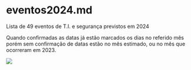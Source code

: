# eventos2024.md
Lista de 49 eventos de T.I. e segurança previstos em 2024

Quando confirmadas as datas já estão marcados os dias no referido mês porém sem confirmação de datas estão no mês estimado, ou no mês que ocorreram em 2023. 

[![](https://mermaid.ink/img/pako:eNqVVtFu6kYQ_ZWVn5MUG0gAVZXAQKAKiYXTXLXiZWMPZBt7F63X3ECUf-lVHyL19fYP_GOd9e4CUamU8mCx3pmdM3POzPrVS0QKXs9TLIeMcVhwgj_FVAaEtLpktAGuREFSIPcX0wsCJIZVKSmv3imBnASNoEWMk3n-TDnpkSGjBfEDQonfIj8-yp9I_JQLkQhuVr_EfWM-ho0xJ41Lazgd1ofqdyklU65AclA2rvGaUemCBD4GCZrGl_RlWjIuyJBuzZsh24As0C5hKU2hsMGcw_1dHAq-NIuQ5mvG0facxNH-_EvMObiy5sOQxGWeM1Xjytiq-osneF5fKrZk-C8jcfWnIBEtM-FiWeehSMocq0nGEiAV-QmQ4THIQntS0vQtumgQDy4PSMsCo0i1JQNJC5YxW5r-4740fgeh-93PQ59DwpaA6Ucj4sA3jPuEyvQrlfAp8OObaSxuTm87AplD2UKQbWM7iJk-IEYJjVFiCSsSoaWyT6ihE7L1uFsugRd4euhE1c8gp_yJWuiY_vGpD-zFrB-Yqr5LNDgno3hf6i6WuhH80DhV4WvBqm-FFTIuKK-9r-_QO5TbtRJzugFcuAS0en6N72PbEiU_JEuJjTB6WYsYkpPNoskaZwJB8ur7WmSs1mTojsucU_fIB_Ux90-hd1omftPt_l7qyKZokia41ueP0G4uaKr3rJhWYo8PQ7WcFpLne_HVVh3ZUpTMGT5Sgat1mSC552R2bcM20dNRkaHrhKpjUjs6B8vpEJaazf0u8V3vwCPWohad1aXFMnjZZ6KBiH3zxpAzXn2TTOjZFUmhoHrXrVn9gSu2oWYgoKAoOg1pis8IikJQVhyYvEGAD7DCp8Gkh0UmisJE_EjRuSMoxml1xHfnBCe3QuLxCszWcd8devfQfPdPgBXYQCbW2Es1CJDAEziaVHoQmjKIpfp0pxrtt8lhSk3j0E6Ug0xJCHoKa9QIuY44YzytcRkJ47sZfUaTLwDPpgp3pfog0_aJMvRzuqv-xm4KzOaMclpqCvuzPTg9xAI7xMLtI8bAkKVkWtlmnpm0j8fuDVV4C3zRVTBEiZ0W53RV0updaz2ao9XRSDSp_9dcNEqzYxa9h2OT4q1wl1fTMnVbZtlg63iNabZBYUl0GfT_d8AIqy30UFtJTfRcz6rRszCVs727QmLwysKdzoXT2RPTd7ft4CHsPt4mFmizEzb_NTUnwSQ0rYM86LaZ8qWkqFNZKrx7P1zH2CJ6DtjaoDTJBJthJ3DfNX80icjhdj3ZLN6Zl4PMKUvxG-RVv1l46glyWHg9_JvCEhlVC2_B39CUlkrEW554PUQEZ165TqkCTG4lae5erin_TYj9ElKmhJyZr5z6Y6c28Xqv3ovXa5x5W6_ndy8vup32pd9otrpBo91tvp15u_qQxkXX_Xy_eXXVab_9Ayiv3Cc?type=png)](https://mermaid.live/edit#pako:eNqVVtFu6kYQ_ZWVn5MUG0gAVZXAQKAKiYXTXLXiZWMPZBt7F63X3ECUf-lVHyL19fYP_GOd9e4CUamU8mCx3pmdM3POzPrVS0QKXs9TLIeMcVhwgj_FVAaEtLpktAGuREFSIPcX0wsCJIZVKSmv3imBnASNoEWMk3n-TDnpkSGjBfEDQonfIj8-yp9I_JQLkQhuVr_EfWM-ho0xJ41Lazgd1ofqdyklU65AclA2rvGaUemCBD4GCZrGl_RlWjIuyJBuzZsh24As0C5hKU2hsMGcw_1dHAq-NIuQ5mvG0facxNH-_EvMObiy5sOQxGWeM1Xjytiq-osneF5fKrZk-C8jcfWnIBEtM-FiWeehSMocq0nGEiAV-QmQ4THIQntS0vQtumgQDy4PSMsCo0i1JQNJC5YxW5r-4740fgeh-93PQ59DwpaA6Ucj4sA3jPuEyvQrlfAp8OObaSxuTm87AplD2UKQbWM7iJk-IEYJjVFiCSsSoaWyT6ihE7L1uFsugRd4euhE1c8gp_yJWuiY_vGpD-zFrB-Yqr5LNDgno3hf6i6WuhH80DhV4WvBqm-FFTIuKK-9r-_QO5TbtRJzugFcuAS0en6N72PbEiU_JEuJjTB6WYsYkpPNoskaZwJB8ur7WmSs1mTojsucU_fIB_Ux90-hd1omftPt_l7qyKZokia41ueP0G4uaKr3rJhWYo8PQ7WcFpLne_HVVh3ZUpTMGT5Sgat1mSC552R2bcM20dNRkaHrhKpjUjs6B8vpEJaazf0u8V3vwCPWohad1aXFMnjZZ6KBiH3zxpAzXn2TTOjZFUmhoHrXrVn9gSu2oWYgoKAoOg1pis8IikJQVhyYvEGAD7DCp8Gkh0UmisJE_EjRuSMoxml1xHfnBCe3QuLxCszWcd8devfQfPdPgBXYQCbW2Es1CJDAEziaVHoQmjKIpfp0pxrtt8lhSk3j0E6Ug0xJCHoKa9QIuY44YzytcRkJ47sZfUaTLwDPpgp3pfog0_aJMvRzuqv-xm4KzOaMclpqCvuzPTg9xAI7xMLtI8bAkKVkWtlmnpm0j8fuDVV4C3zRVTBEiZ0W53RV0updaz2ao9XRSDSp_9dcNEqzYxa9h2OT4q1wl1fTMnVbZtlg63iNabZBYUl0GfT_d8AIqy30UFtJTfRcz6rRszCVs727QmLwysKdzoXT2RPTd7ft4CHsPt4mFmizEzb_NTUnwSQ0rYM86LaZ8qWkqFNZKrx7P1zH2CJ6DtjaoDTJBJthJ3DfNX80icjhdj3ZLN6Zl4PMKUvxG-RVv1l46glyWHg9_JvCEhlVC2_B39CUlkrEW554PUQEZ165TqkCTG4lae5erin_TYj9ElKmhJyZr5z6Y6c28Xqv3ovXa5x5W6_ndy8vup32pd9otrpBo91tvp15u_qQxkXX_Xy_eXXVab_9Ayiv3Cc)
